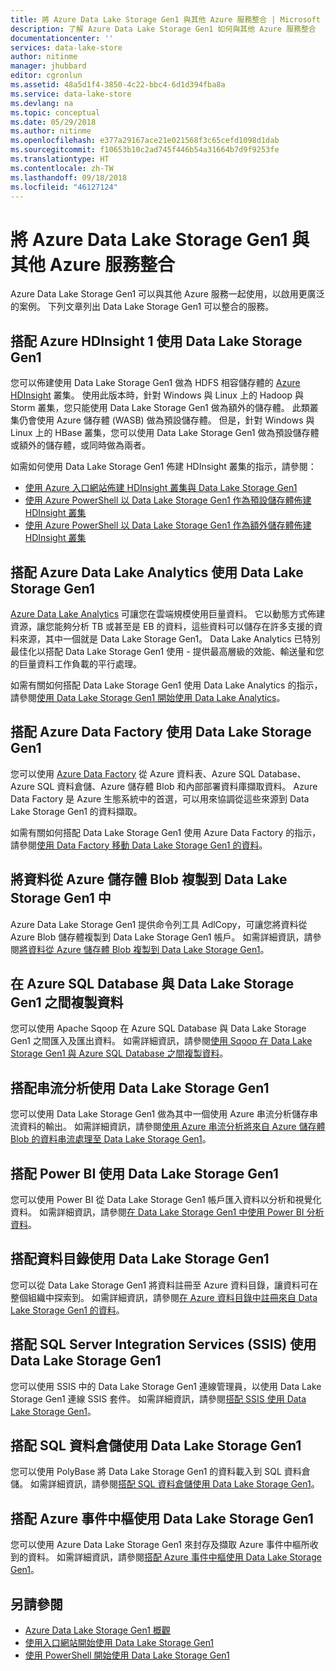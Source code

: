 ```yaml
---
title: 將 Azure Data Lake Storage Gen1 與其他 Azure 服務整合 | Microsoft Docs
description: 了解 Azure Data Lake Storage Gen1 如何與其他 Azure 服務整合
documentationcenter: ''
services: data-lake-store
author: nitinme
manager: jhubbard
editor: cgronlun
ms.assetid: 48a5d1f4-3850-4c22-bbc4-6d1d394fba8a
ms.service: data-lake-store
ms.devlang: na
ms.topic: conceptual
ms.date: 05/29/2018
ms.author: nitinme
ms.openlocfilehash: e377a29167ace21e021568f3c65cefd1098d1dab
ms.sourcegitcommit: f10653b10c2ad745f446b54a31664b7d9f9253fe
ms.translationtype: HT
ms.contentlocale: zh-TW
ms.lasthandoff: 09/18/2018
ms.locfileid: "46127124"
---
```

# <a name="integrating-azure-data-lake-storage-gen1-with-other-azure-services"></a>將 Azure Data Lake Storage Gen1 與其他 Azure 服務整合
Azure Data Lake Storage Gen1 可以與其他 Azure 服務一起使用，以啟用更廣泛的案例。 下列文章列出 Data Lake Storage Gen1 可以整合的服務。

## <a name="use-data-lake-storage-gen1-with-azure-hdinsight"></a>搭配 Azure HDInsight 1 使用 Data Lake Storage Gen1
您可以佈建使用 Data Lake Storage Gen1 做為 HDFS 相容儲存體的 [Azure HDInsight](https://azure.microsoft.com/documentation/learning-paths/hdinsight-self-guided-hadoop-training/) 叢集。 使用此版本時，針對 Windows 與 Linux 上的 Hadoop 與 Storm 叢集，您只能使用 Data Lake Storage Gen1 做為額外的儲存體。 此類叢集仍會使用 Azure 儲存體 (WASB) 做為預設儲存體。 但是，針對 Windows 與 Linux 上的 HBase 叢集，您可以使用 Data Lake Storage Gen1 做為預設儲存體或額外的儲存體，或同時做為兩者。

如需如何使用 Data Lake Storage Gen1 佈建 HDInsight 叢集的指示，請參閱：

* [使用 Azure 入口網站佈建 HDInsight 叢集與 Data Lake Storage Gen1](data-lake-store-hdinsight-hadoop-use-portal.md)
* [使用 Azure PowerShell 以 Data Lake Storage Gen1 作為預設儲存體佈建 HDInsight 叢集](data-lake-store-hdinsight-hadoop-use-powershell-for-default-storage.md)
* [使用 Azure PowerShell 以 Data Lake Storage Gen1 作為額外儲存體佈建 HDInsight 叢集](data-lake-store-hdinsight-hadoop-use-powershell.md)

## <a name="use-data-lake-storage-gen1-with-azure-data-lake-analytics"></a>搭配 Azure Data Lake Analytics 使用 Data Lake Storage Gen1
[Azure Data Lake Analytics](../data-lake-analytics/data-lake-analytics-overview.md) 可讓您在雲端規模使用巨量資料。 它以動態方式佈建資源，讓您能夠分析 TB 或甚至是 EB 的資料，這些資料可以儲存在許多支援的資料來源，其中一個就是 Data Lake Storage Gen1。 Data Lake Analytics 已特別最佳化以搭配 Data Lake Storage Gen1 使用 - 提供最高層級的效能、輸送量和您的巨量資料工作負載的平行處理。

如需有關如何搭配 Data Lake Storage Gen1 使用 Data Lake Analytics 的指示，請參閱[使用 Data Lake Storage Gen1 開始使用 Data Lake Analytics](../data-lake-analytics/data-lake-analytics-get-started-portal.md)。

## <a name="use-data-lake-storage-gen1-with-azure-data-factory"></a>搭配 Azure Data Factory 使用 Data Lake Storage Gen1
您可以使用 [Azure Data Factory](https://azure.microsoft.com/services/data-factory/) 從 Azure 資料表、Azure SQL Database、Azure SQL 資料倉儲、Azure 儲存體 Blob 和內部部署資料庫擷取資料。 Azure Data Factory 是 Azure 生態系統中的首選，可以用來協調從這些來源到 Data Lake Storage Gen1 的資料擷取。

如需有關如何搭配 Data Lake Storage Gen1 使用 Azure Data Factory 的指示，請參閱[使用 Data Factory 移動 Data Lake Storage Gen1 的資料](../data-factory/connector-azure-data-lake-store.md)。

## <a name="copy-data-from-azure-storage-blobs-into-data-lake-storage-gen1"></a>將資料從 Azure 儲存體 Blob 複製到 Data Lake Storage Gen1 中
Azure Data Lake Storage Gen1 提供命令列工具 AdlCopy，可讓您將資料從 Azure Blob 儲存體複製到 Data Lake Storage Gen1 帳戶。 如需詳細資訊，請參閱[將資料從 Azure 儲存體 Blob 複製到 Data Lake Storage Gen1](data-lake-store-copy-data-azure-storage-blob.md)。

## <a name="copy-data-between-azure-sql-database-and-data-lake-storage-gen1"></a>在 Azure SQL Database 與 Data Lake Storage Gen1 之間複製資料
您可以使用 Apache Sqoop 在 Azure SQL Database 與 Data Lake Storage Gen1 之間匯入及匯出資料。 如需詳細資訊，請參閱[使用 Sqoop 在 Data Lake Storage Gen1 與 Azure SQL Database 之間複製資料](data-lake-store-data-transfer-sql-sqoop.md)。

## <a name="use-data-lake-storage-gen1-with-stream-analytics"></a>搭配串流分析使用 Data Lake Storage Gen1
您可以使用 Data Lake Storage Gen1 做為其中一個使用 Azure 串流分析儲存串流資料的輸出。 如需詳細資訊，請參閱[使用 Azure 串流分析將來自 Azure 儲存體 Blob 的資料串流處理至 Data Lake Storage Gen1](data-lake-store-stream-analytics.md)。

## <a name="use-data-lake-storage-gen1-with-power-bi"></a>搭配 Power BI 使用 Data Lake Storage Gen1
您可以使用 Power BI 從 Data Lake Storage Gen1 帳戶匯入資料以分析和視覺化資料。 如需詳細資訊，請參閱[在 Data Lake Storage Gen1 中使用 Power BI 分析資料](data-lake-store-power-bi.md)。

## <a name="use-data-lake-storage-gen1-with-data-catalog"></a>搭配資料目錄使用 Data Lake Storage Gen1
您可以從 Data Lake Storage Gen1 將資料註冊至 Azure 資料目錄，讓資料可在整個組織中探索到。 如需詳細資訊，請參閱[在 Azure 資料目錄中註冊來自 Data Lake Storage Gen1 的資料](data-lake-store-with-data-catalog.md)。

## <a name="use-data-lake-storage-gen1-with-sql-server-integration-services-ssis"></a>搭配 SQL Server Integration Services (SSIS) 使用 Data Lake Storage Gen1
您可以使用 SSIS 中的 Data Lake Storage Gen1 連線管理員，以使用 Data Lake Storage Gen1 連線 SSIS 套件。 如需詳細資訊，請參閱[搭配 SSIS 使用 Data Lake Storage Gen1](https://docs.microsoft.com/sql/integration-services/connection-manager/azure-data-lake-store-connection-manager)。

## <a name="use-data-lake-storage-gen1-with-sql-data-warehouse"></a>搭配 SQL 資料倉儲使用 Data Lake Storage Gen1
您可以使用 PolyBase 將 Data Lake Storage Gen1 的資料載入到 SQL 資料倉儲。 如需詳細資訊，請參閱[搭配 SQL 資料倉儲使用 Data Lake Storage Gen1](../sql-data-warehouse/sql-data-warehouse-load-from-azure-data-lake-store.md)。

## <a name="use-data-lake-storage-gen1-with-azure-event-hubs"></a>搭配 Azure 事件中樞使用 Data Lake Storage Gen1
您可以使用 Azure Data Lake Storage Gen1 來封存及擷取 Azure 事件中樞所收到的資料。 如需詳細資訊，請參閱[搭配 Azure 事件中樞使用 Data Lake Storage Gen1](data-lake-store-archive-eventhub-capture.md)。

## <a name="see-also"></a>另請參閱
* [Azure Data Lake Storage Gen1 概觀](data-lake-store-overview.md)
* [使用入口網站開始使用 Data Lake Storage Gen1](data-lake-store-get-started-portal.md)
* [使用 PowerShell 開始使用 Data Lake Storage Gen1](data-lake-store-get-started-powershell.md)  

